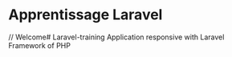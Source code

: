 # Apprentissage Laravel
// Welcome# Laravel-training
Application responsive with Laravel Framework of PHP